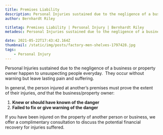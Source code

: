 ```yaml
---
title: Premises Liability
description: Personal Injuries sustained due to the negligence of a business or property owner happen to unsuspecting people everyday.
author: Bernhardt Riley

titletag: Premises Liability | Personal Injury | Bernhardt Riley
metadesc: Personal Injuries sustained due to the negligence of a business or property owner happen to unsuspecting people everyday.

date: 2021-05-22T17:43:42.164Z
thumbnail: /static/img/posts/factory-men-shelves-1797428.jpg
tags:
    - Personal Injury
---
```


Personal Injuries sustained due to the negligence of a business or property owner happen to unsuspecting people everyday.  They occur without warning but leave lasting pain and suffering.

In general, the person injured at another’s premises must prove the extent of their injuries, *and* that the business/property owner:

1. **Knew or should have known of the danger**
2. **Failed to fix or give warning of the danger**

If you have been injured on the property of another person or business, we offer a complimentary consultation to discuss the potential financial recovery for injuries suffered.
